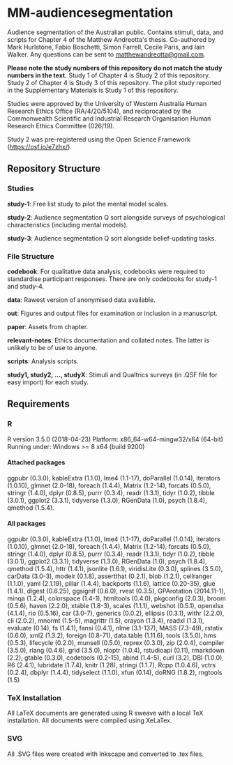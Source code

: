 # MM-audiencesegmentation

Audience segmentation of the Australian public. Contains stimuli, data, and scripts for Chapter 4 of the Matthew Andreotta's thesis. Co-authored by Mark Hurlstone, Fabio Boschetti, Simon Farrell, Cecile Paris, and Iain Walker. Any questions can be sent to matthewandreotta@gmail.com.

**Please note the study numbers of this repository do not match the study numbers in the text.** Study 1 of Chapter 4 is Study 2 of this repository. Study 2 of Chapter 4 is Study 3 of this repository. The pilot study reported in the Supplementary Materials is Study 1 of this repository.

Studies were approved by the University of Western Australia Human Research Ethics Office (RA/4/20/5104), and reciprocated by the Commonwealth Scientific and Industrial Research Organisation Human Research Ethics Committee (026/19).

Study 2 was pre-registered using the Open Science Framework (https://osf.io/e7zhx/).

## Repository Structure

### Studies

**study-1**: Free list study to pilot the mental model scales.

**study-2**: Audience segmentation Q sort alongside surveys of psychological characteristics (including mental models).

**study-3**: Audience segmentation Q sort alongside belief-updating tasks.

### File Structure

**codebook**: For qualitative data analysis, codebooks were required to standardise participant responses. There are only codebooks for study-1 and study-4.

**data**: Rawest version of anonymised data available.

**out**: Figures and output files for examination or inclusion in a manuscript.

**paper**: Assets from chapter.

**relevant-notes**: Ethics documentation and collated notes. The latter is unlikely to be of use to anyone.

**scripts**: Analysis scripts.

**study1, study2, ..., studyX**: Stimuli and Qualtrics surveys (in .QSF file for easy import) for each study.


## Requirements

### R

R version 3.5.0 (2018-04-23)
Platform: x86_64-w64-mingw32/x64 (64-bit)
Running under: Windows >= 8 x64 (build 9200)

#### Attached packages

ggpubr (0.3.0), kableExtra (1.1.0), lme4 (1.1-17), doParallel (1.0.14), iterators (1.0.10), glmnet (2.0-18), foreach (1.4.4), Matrix (1.2-14), forcats (0.5.0), stringr (1.4.0), dplyr (0.8.5), purrr (0.3.4), readr (1.3.1), tidyr (1.0.2), tibble (3.0.1), ggplot2 (3.3.1), tidyverse (1.3.0), RGenData (1.0), psych (1.8.4), qmethod (1.5.4).

#### All packages
ggpubr (0.3.0), kableExtra (1.1.0), lme4 (1.1-17), doParallel (1.0.14), iterators (1.0.10), glmnet (2.0-18), foreach (1.4.4), Matrix (1.2-14), forcats (0.5.0), stringr (1.4.0), dplyr (0.8.5), purrr (0.3.4), readr (1.3.1), tidyr (1.0.2), tibble (3.0.1), ggplot2 (3.3.1), tidyverse (1.3.0), RGenData (1.0), psych (1.8.4), qmethod (1.5.4), httr (1.4.1), jsonlite (1.6.1), viridisLite (0.3.0), splines (3.5.0), carData (3.0-3), modelr (0.1.8), assertthat (0.2.1), blob (1.2.1), cellranger (1.1.0), yaml (2.1.19), pillar (1.4.4), backports (1.1.6), lattice (0.20-35), glue (1.4.1), digest (0.6.25), ggsignif (0.6.0), rvest (0.3.5), GPArotation (2014.11-1), minqa (1.2.4), colorspace (1.4-1), htmltools (0.4.0), pkgconfig (2.0.3), broom (0.5.6), haven (2.2.0), xtable (1.8-3), scales (1.1.1), webshot (0.5.1), openxlsx (4.1.4), rio (0.5.16), car (3.0-7), generics (0.0.2), ellipsis (0.3.1), withr (2.2.0), cli (2.0.2), mnormt (1.5-5), magrittr (1.5), crayon (1.3.4), readxl (1.3.1), evaluate (0.14), fs (1.4.1), fansi (0.4.1), nlme (3.1-137), MASS (7.3-49), rstatix (0.6.0), xml2 (1.3.2), foreign (0.8-71), data.table (1.11.6), tools (3.5.0), hms (0.5.3), lifecycle (0.2.0), munsell (0.5.0), reprex (0.3.0), zip (2.0.4), compiler (3.5.0), rlang (0.4.6), grid (3.5.0), nloptr (1.0.4), rstudioapi (0.11), rmarkdown (2.2), gtable (0.3.0), codetools (0.2-15), abind (1.4-5), curl (3.2), DBI (1.0.0), R6 (2.4.1), lubridate (1.7.4), knitr (1.28), stringi (1.1.7), Rcpp (1.0.4.6), vctrs (0.2.4), dbplyr (1.4.4), tidyselect (1.1.0), xfun (0.14), doRNG (1.8.2), rngtools (1.5)

### TeX Installation

All LaTeX documents are generated using R sweave with a local TeX installation. All documents were compiled using XeLaTex.

### SVG

All .SVG files were created with Inkscape and converted to .tex files.
